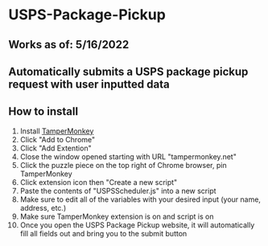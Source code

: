 # USPS-Package-Pickup

## Works as of: 5/16/2022

## Automatically submits a USPS package pickup request with user inputted data

## How to install

1. Install [TamperMonkey](https://chrome.google.com/webstore/detail/tampermonkey/dhdgffkkebhmkfjojejmpbldmpobfkfo?hl=en)
2. Click "Add to Chrome"
3. Click "Add Extention"
4. Close the window opened starting with URL "tampermonkey.net"
5. Click the puzzle piece on the top right of Chrome browser, pin TamperMonkey
6. Click extension icon then "Create a new script"
7. Paste the contents of "USPSScheduler.js" into a new script
8. Make sure to edit all of the variables with your desired input (your name, address, etc.)
9. Make sure TamperMonkey extension is on and script is on
10. Once you open the USPS Package Pickup website, it will automatically fill all fields out and bring you to the submit button
